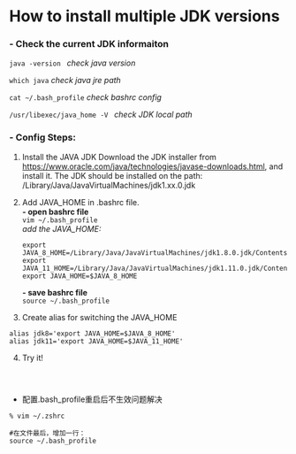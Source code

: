# How to install multiple JDK versions

### - Check the current JDK informaiton
`java -version ` *check java version*

` which java `  *check java jre path*

` cat ~/.bash_profile ` *check bashrc config*

` /usr/libexec/java_home -V  ` *check JDK local path*

### - Config Steps:
1. Install the JAVA JDK
  Download the JDK installer from https://www.oracle.com/java/technologies/javase-downloads.html, and install it.
  The JDK should be installed on the path: /Library/Java/JavaVirtualMachines/jdk1.xx.0.jdk
2. Add JAVA_HOME in .bashrc file.  
   **- open bashrc file**  
   ` vim ~/.bash_profile `   
   *add the JAVA_HOME:*
   
   ``` 
   export JAVA_8_HOME=/Library/Java/JavaVirtualMachines/jdk1.8.0.jdk/Contents/Home  
   export JAVA_11_HOME=/Library/Java/JavaVirtualMachines/jdk1.11.0.jdk/Contents/Home  
   export JAVA_HOME=$JAVA_8_HOME  
   ```
   **- save bashrc file**   
   ` source ~/.bash_profile ` 
   
3. Create alias for switching the JAVA_HOME

  ```
  alias jdk8='export JAVA_HOME=$JAVA_8_HOME'  
  alias jdk11='export JAVA_HOME=$JAVA_11_HOME' 
  ```
4. Try it!

```



```
  
  
  
* 配置.bash_profile重启后不生效问题解决
```
% vim ~/.zshrc

#在文件最后，增加一行：
source ~/.bash_profile
```
